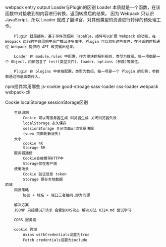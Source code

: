 webpack
    entry
    output
    Loader与Plugin的区别
        Loader 本质就是一个函数，在该函数中对接收到的内容进行转换，返回转换后的结果。 因为 Webpack 只认识 JavaScript，所以 Loader 就成了翻译官，对其他类型的资源进行转译的预处理工作。

        Plugin 就是插件，基于事件流框架 Tapable，插件可以扩展 Webpack 的功能，在 Webpack 运行的生命周期中会广播出许多事件，Plugin 可以监听这些事件，在合适的时机通过 Webpack 提供的 API 改变输出结果。

        Loader 在 module.rules 中配置，作为模块的解析规则，类型为数组。每一项都是一个 Object，内部包含了 test(类型文件)、loader、options (参数)等属性。

        Plugin 在 plugins 中单独配置，类型为数组，每一项是一个 Plugin 的实例，参数都通过构造函数传入。

npm插件常用哪些
    js-cookie
    good-stroage
    sass-loader
    css-loader
    webpack
    webpack-cli

Cookie localStorage sessionStorage区别

        生命周期
            Cookie 可以有服务器生成 浏览器生成 关闭浏览器失效
            localStorage 永久保存
            sessionStorage 关闭页面or浏览器清除
            (vuex 页面刷新消失)
        大小
            cookie 4K
            Storage 5M
        服务器通信
            Cookie会被携带HTTP中
            Storage仅在客户端
        使用场景
            Cookie 验证信息 token
            Storage 保存本地数据
    跨域
        同源策略
            协议 + 域名 + 端口三者相同,即为同源

        解决方案
        JSONP 只接受GET请求 会受到XXS攻击 解决方法 0324.md 面试学习

        CORS 服务端

        cookie 跨域
            Axios withCredentials设置为true
            Fetch credentials设置为include